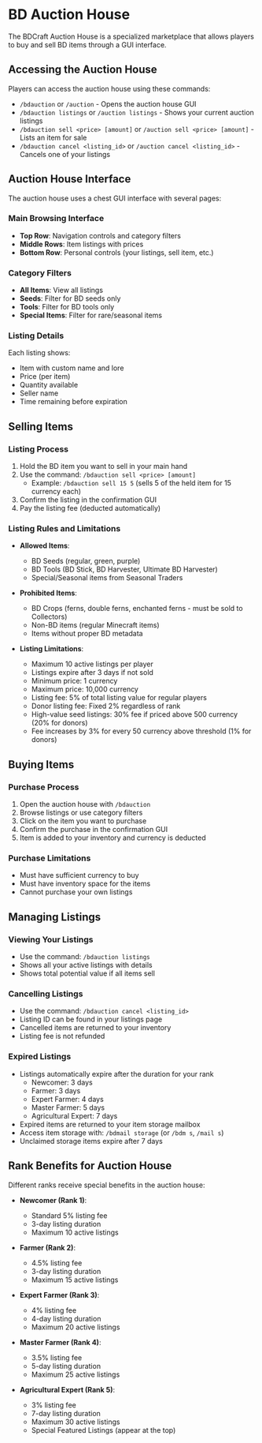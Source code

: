# BD Auction House

The BDCraft Auction House is a specialized marketplace that allows players to buy and sell BD items through a GUI interface.

## Accessing the Auction House

Players can access the auction house using these commands:
- `/bdauction` or `/auction` - Opens the auction house GUI
- `/bdauction listings` or `/auction listings` - Shows your current auction listings
- `/bdauction sell <price> [amount]` or `/auction sell <price> [amount]` - Lists an item for sale
- `/bdauction cancel <listing_id>` or `/auction cancel <listing_id>` - Cancels one of your listings

## Auction House Interface

The auction house uses a chest GUI interface with several pages:

### Main Browsing Interface

- **Top Row**: Navigation controls and category filters
- **Middle Rows**: Item listings with prices
- **Bottom Row**: Personal controls (your listings, sell item, etc.)

### Category Filters

- **All Items**: View all listings
- **Seeds**: Filter for BD seeds only
- **Tools**: Filter for BD tools only
- **Special Items**: Filter for rare/seasonal items

### Listing Details

Each listing shows:
- Item with custom name and lore
- Price (per item)
- Quantity available
- Seller name
- Time remaining before expiration

## Selling Items

### Listing Process

1. Hold the BD item you want to sell in your main hand
2. Use the command: `/bdauction sell <price> [amount]`
   - Example: `/bdauction sell 15 5` (sells 5 of the held item for 15 currency each)
3. Confirm the listing in the confirmation GUI
4. Pay the listing fee (deducted automatically)

### Listing Rules and Limitations

- **Allowed Items**:
  - BD Seeds (regular, green, purple)
  - BD Tools (BD Stick, BD Harvester, Ultimate BD Harvester)
  - Special/Seasonal items from Seasonal Traders

- **Prohibited Items**:
  - BD Crops (ferns, double ferns, enchanted ferns - must be sold to Collectors)
  - Non-BD items (regular Minecraft items)
  - Items without proper BD metadata

- **Listing Limitations**:
  - Maximum 10 active listings per player
  - Listings expire after 3 days if not sold
  - Minimum price: 1 currency
  - Maximum price: 10,000 currency
  - Listing fee: 5% of total listing value for regular players
  - Donor listing fee: Fixed 2% regardless of rank
  - High-value seed listings: 30% fee if priced above 500 currency (20% for donors)
  - Fee increases by 3% for every 50 currency above threshold (1% for donors)

## Buying Items

### Purchase Process

1. Open the auction house with `/bdauction`
2. Browse listings or use category filters
3. Click on the item you want to purchase
4. Confirm the purchase in the confirmation GUI
5. Item is added to your inventory and currency is deducted

### Purchase Limitations

- Must have sufficient currency to buy
- Must have inventory space for the items
- Cannot purchase your own listings

## Managing Listings

### Viewing Your Listings

- Use the command: `/bdauction listings`
- Shows all your active listings with details
- Shows total potential value if all items sell

### Cancelling Listings

- Use the command: `/bdauction cancel <listing_id>`
- Listing ID can be found in your listings page
- Cancelled items are returned to your inventory
- Listing fee is not refunded

### Expired Listings

- Listings automatically expire after the duration for your rank
  - Newcomer: 3 days
  - Farmer: 3 days
  - Expert Farmer: 4 days
  - Master Farmer: 5 days
  - Agricultural Expert: 7 days
- Expired items are returned to your item storage mailbox
- Access item storage with: `/bdmail storage` (or `/bdm s`, `/mail s`)
- Unclaimed storage items expire after 7 days

## Rank Benefits for Auction House

Different ranks receive special benefits in the auction house:

- **Newcomer (Rank 1)**:
  - Standard 5% listing fee
  - 3-day listing duration
  - Maximum 10 active listings

- **Farmer (Rank 2)**:
  - 4.5% listing fee
  - 3-day listing duration
  - Maximum 15 active listings

- **Expert Farmer (Rank 3)**:
  - 4% listing fee
  - 4-day listing duration
  - Maximum 20 active listings

- **Master Farmer (Rank 4)**:
  - 3.5% listing fee
  - 5-day listing duration
  - Maximum 25 active listings

- **Agricultural Expert (Rank 5)**:
  - 3% listing fee
  - 7-day listing duration
  - Maximum 30 active listings
  - Special Featured Listings (appear at the top)